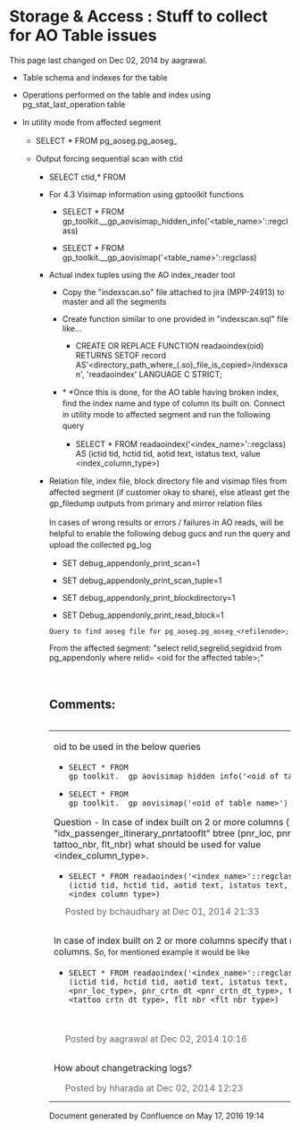 <span id="title-text"> Storage & Access : Stuff to collect for AO Table issues </span>
======================================================================================

This page last changed on Dec 02, 2014 by aagrawal.

-   Table schema and indexes for the table

-   Operations performed on the table and index using pg\_stat\_last\_operation table

-   <span style="font-size: 14.0px;line-height: 1.4285715;">In utility mode from affected segment</span>

    -   SELECT * FROM pg_aoseg.pg_aoseg_<relfilenode>

    -   <span style="font-size: 14.0px;line-height: 1.4285715;">Output forcing sequential scan with ctid</span>

        -   SELECT ctid,* FROM <table>

    -   For 4.3 Visimap information using gptoolkit functions
        -   SELECT * FROM gp_toolkit.__gp_aovisimap_hidden_info('<table_name>'::regclass)

        -   SELECT * FROM gp_toolkit.__gp_aovisimap('<table_name>'::regclass)

    -   Actual index tuples using the AO index\_reader tool

        -   <span>Copy the "indexscan.so" file attached to jira (MPP-24913) to master and all the segments</span>
        -   <span><span>Create function similar to one provided in "indexscan.sql" file like...</span></span>
            -   CREATE OR REPLACE FUNCTION readaoindex(oid) RETURNS SETOF record AS'<directory_path_where_(.so)_file_is_copied>/indexscan', 'readaoindex' LANGUAGE C STRICT;

        -   <span style="font-size: 14.0px;line-height: 1.4285715;">*<span style="font-size: 14.0px;line-height: 1.4285715;"> </span>*Once this is done, for the AO table having broken index, find the index name and type of column its built on. Connect in utility mode to affected segment and run the following query</span>
            -   SELECT * FROM readaoindex('<index_name>'::regclass) AS (ictid tid, hctid tid, aotid text, istatus text, value <index_column_type>)
    -   <span style="font-size: 14.0px;line-height: 1.4285715;">Relation file, index file, block directory file and visimap files from affected segment (if customer okay to share), else atleast get the gp\_filedump outputs from primary and mirror relation files</span>

<span style="font-size: 14.0px;line-height: 1.4285715;">
</span>

<span style="font-size: 14.0px;line-height: 1.4285715;">In cases of wrong results or errors / failures in AO reads, will be helpful to e</span><span style="font-size: 14.0px;line-height: 1.4285715;">nable the following debug gucs and run the query and upload the collected pg\_log</span><span style="font-size: 14.0px;line-height: 1.4285715;"> </span>

-   SET debug_appendonly_print_scan=1

-   SET debug_appendonly_print_scan_tuple=1

-   SET debug_appendonly_print_blockdirectory=1

-   SET Debug_appendonly_print_read_block=1

<!-- -->

    Query to find aoseg file for pg_aoseg.pg_aoseg_<refilenode>;

From the affected segment: <span>"select </span><span>relid,</span><span>segrelid,</span><span>segidxid from pg\_appendonly where relid= &lt;oid for the affected table&gt;;</span><span>" </span>

<span style="font-size: 14.0px;line-height: 1.4285715;"> </span>

Comments:
---------

<table>
<colgroup>
<col width="100%" />
</colgroup>
<tbody>
<tr class="odd">
<td align="left"><a href=""></a>
<p>oid to be used in the below queries</p>
<ul>
<li><pre><code>SELECT * FROM gp_toolkit.__gp_aovisimap_hidden_info(&#39;&lt;oid_of_table_name&gt;&#39;)</code></pre></li>
<li><pre><code>SELECT * FROM gp_toolkit.__gp_aovisimap(&#39;&lt;oid_of_table_name&gt;&#39;)</code></pre></li>
</ul>
<p>Question - In case of index built on 2 or more columns ( Ex: &quot;idx_passenger_itinerary_pnrtatooflt&quot; btree (pnr_loc, pnr_crtn_dt, tattoo_nbr, flt_nbr) what should be used for value &lt;index_column_type&gt;.</p>
<ul>
<li><pre><code>SELECT * FROM readaoindex(&#39;&lt;index_name&gt;&#39;::regclass) AS (ictid tid, hctid tid, aotid text, istatus text, value &lt;index_column_type&gt;)</code></pre></li>
</ul>
<div class="smallfont" align="left" style="color: #666666; width: 98%; margin-bottom: 10px;">
<img src="images/icons/contenttypes/comment_16.png" width="16" height="16" /> Posted by bchaudhary at Dec 01, 2014 21:33
</div></td>
</tr>
<tr class="even">
<td align="left"><a href=""></a>
<p>In case of index <span>built on 2 or more columns specify that many value columns. </span><span style="font-size: 14.0px;line-height: 1.4285715;">So, for mentioned example it would be like</span></p>
<ul>
<li><pre><code>SELECT * FROM readaoindex(&#39;&lt;index_name&gt;&#39;::regclass) AS (ictid tid, hctid tid, aotid text, istatus text, pnr_loc &lt;pnr_loc_type&gt;, pnr_crtn_dt &lt;pnr_crtn_dt_type&gt;, tattoo_nbr &lt;tattoo_crtn_dt_type&gt;, flt_nbr &lt;flt_nbr_type&gt;)</code></pre></li>
</ul>
<p><span style="font-size: 14.0px;line-height: 1.4285715;"><br />
</span></p>
<div class="smallfont" align="left" style="color: #666666; width: 98%; margin-bottom: 10px;">
<img src="images/icons/contenttypes/comment_16.png" width="16" height="16" /> Posted by aagrawal at Dec 02, 2014 10:16
</div></td>
</tr>
<tr class="odd">
<td align="left"><a href=""></a>
<p>How about changetracking logs?</p>
<div class="smallfont" align="left" style="color: #666666; width: 98%; margin-bottom: 10px;">
<img src="images/icons/contenttypes/comment_16.png" width="16" height="16" /> Posted by hharada at Dec 02, 2014 12:23
</div></td>
</tr>
</tbody>
</table>

Document generated by Confluence on May 17, 2016 19:14



